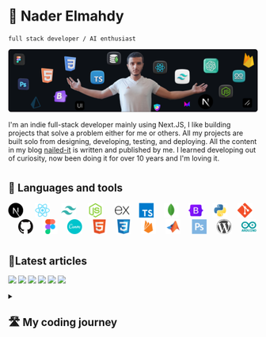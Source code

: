 # 🥷 Nader Elmahdy

`full stack developer / AI enthusiast`

![me](me.webp)

I'm an indie full-stack developer mainly using Next.JS, I like building projects that solve a problem either for me or others. All my projects are built solo from designing, developing, testing, and deploying. All the content in my blog [nailed-it](https://nailed-it.tech) is written and published by me. I learned developing out of curiosity, now been doing it for over 10 years and I'm loving it.

#

## 🧰 Languages and tools

<p align="left">
<img width="30px"  src="logos/next.svg" /> &#8287;&#8287;&#8287;&#8287;
<img width="30px" src="logos/react.svg" /> &#8287;&#8287;&#8287;&#8287;
<img width="30px" src="logos/tailwind.svg" /> &#8287;&#8287;&#8287;&#8287;
<img width="30px" src="logos/nodejs.svg" /> &#8287;&#8287;&#8287;&#8287;
<img width="30px" src="logos/express.svg" />&#8287;&#8287;&#8287;&#8287;
<img  width="30px" src="logos/typescript.svg"/>&#8287;&#8287;&#8287;&#8287;
<img width="30px"  src="logos/mongodb.svg" />&#8287;&#8287;&#8287;&#8287;
<img width="30px"src="logos/bootstrap.svg" />&#8287;&#8287;&#8287;&#8287;
<img width="30px" src="logos/python.svg" />&#8287;&#8287;&#8287;&#8287;
<img width="30px" src="logos/git.svg" />&#8287;&#8287;&#8287;&#8287;
<img  width="30px" src="logos/github.svg" />&#8287;&#8287;&#8287;&#8287;
<img width="30px" src="logos/figma.svg" />&#8287;&#8287;&#8287;&#8287;
<img width="30px" src="logos/canva.svg" />&#8287;&#8287;&#8287;&#8287;
<img width="30px"  src="logos/html.svg"/>&#8287;&#8287;&#8287;&#8287;
<img width="30px" src="logos/css.svg"/>&#8287;&#8287;&#8287;&#8287;
<img width="30px"src="logos/firebase.svg" />&#8287;&#8287;&#8287;&#8287;
<img width="30px" src="logos/matlab.svg" /> &#8287;&#8287;&#8287;&#8287;  
<img width="30px"src="logos/photoshop.svg" />&#8287;&#8287;&#8287;&#8287;
<img width="30px" src="logos/wordpress.svg" />&#8287;&#8287;&#8287;&#8287;
<img width="30px" src="logos/arduino.svg" />

</p>

#

## 📝Latest articles

<p align="left">
<!-- Begin posts section -->

<a key=62.68760125153599 href="https://nailed-it.tech/articles/how-to-add-credential-authentication" target="_blank"><img src="https://nailedit.vercel.app/articles/how-to-add-credential-authentication/opengraph-image-1n7hps?23b6baaca7ad2462" width="400" /></a>
<a key=66.47670722027745 href="https://nailed-it.tech/articles/how-to-enable-email-verification-auth-js" target="_blank"><img src="https://nailedit.vercel.app/articles/how-to-enable-email-verification-auth-js/opengraph-image-1n7hps?23b6baaca7ad2462" width="400" /></a>
<a key=4.709279833080537 href="https://nailed-it.tech/articles/how-to-enable-password-reset" target="_blank"><img src="https://nailedit.vercel.app/articles/how-to-enable-password-reset/opengraph-image-1n7hps?23b6baaca7ad2462" width="400" /></a>
<a key=96.53489966897656 href="https://nailed-it.tech/articles/i-tried-the-best-2-ui-libraries" target="_blank"><img src="https://nailedit.vercel.app/articles/i-tried-the-best-2-ui-libraries/opengraph-image-1n7hps?23b6baaca7ad2462" width="400" /></a>
<a key=32.86360125318477 href="https://nailed-it.tech/articles/how-to-add-2-factor-authentication" target="_blank"><img src="https://nailedit.vercel.app/articles/how-to-add-2-factor-authentication/opengraph-image-1n7hps?23b6baaca7ad2462" width="400" /></a>
<a key=94.26418926173794 href="https://nailed-it.tech/articles/create-a-new-repo-and-push-your-code-with-1-click" target="_blank"><img src="https://nailedit.vercel.app/articles/create-a-new-repo-and-push-your-code-with-1-click/opengraph-image-1n7hps?23b6baaca7ad2462" width="400" /></a>

<!-- End posts section -->
</p>

<details> <summary><h2>🛣️ My coding journey</h2></summary>
When I was young, I was impressed when I saw a guy in a movie typing stuff on the keyboard leading to something happening in real life like a door closing or a robot moving.

I was curious how they did that, but I had no clue.

At the age of 14, I discovered what they call "programming", and a friend of mine who had more experience in that field recommended that I start learning Python, and I did.

I was going all in all day every day on Codecademy, and I was impressed by this new world.
After finishing the course I decided that I wanna continue in this field, so I learned PHP, HTML, and CSS.

I still didn't know how to build something useful, and when I heard about WordPress, it caught my attention.

I found it really easy to build full apps quickly with drag and drop, this meant that I didn't have to deal with writing code, because tbh, I was having a hard time positioning a div in the center.

I spent a year learning everything about WordPress, and I reached a pretty good level.
I then joined a discord group for developers in which we would take weekly tasks, and the first was Bootstrap.

I was very impressed by how easy styling elements was using bootstrap.
I then learned React and this is where everything changed.
I learned how to make reusable components and pass props and for the first time, I had an idea of how real-world apps are made.

Then I learned Tailwind, mongoDB, and NextJS, and before I knew it, I was a full stack developer.

At this point, I had stopped using WordPress, because I realized that it's much better to write code as you have full control over everything.

Then I started to build big projects like e-commerce stores and I started to take on bigger freelance projects.

I learned more stuff along the way like UI libraries, writing clean code, and design principles.

I'm working on contributing to open source and building bigger projects.

</details>
